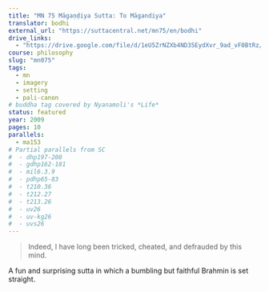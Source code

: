 ```yaml
---
title: "MN 75 Māgaṇḍiya Sutta: To Māgandiya"
translator: bodhi
external_url: "https://suttacentral.net/mn75/en/bodhi"
drive_links:
  - "https://drive.google.com/file/d/1eU5ZrNZXb4ND35EydXvr_9ad_vF0BtRz/view?usp=drivesdk"
course: philosophy
slug: "mn075"
tags:
  - mn
  - imagery
  - setting
  - pali-canon
# buddha tag covered by Nyanamoli's *Life*
status: featured
year: 2009
pages: 10
parallels:
  - ma153
# Partial parallels from SC
#  - dhp197-208
#  - gdhp162-181
#  - mil6.3.9
#  - pdhp65-83
#  - t210.36
#  - t212.27
#  - t213.26
#  - uv26
#  - uv-kg26
#  - uvs26
---
```


> Indeed, I have long been tricked, cheated, and defrauded by this mind.

A fun and surprising sutta in which a bumbling but faithful Brahmin is set straight.


